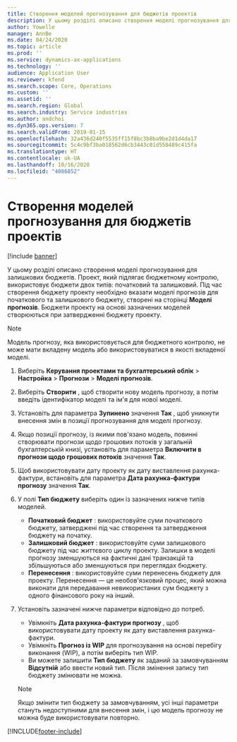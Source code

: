 ```yaml
---
title: Створення моделей прогнозування для бюджетів проектів
description: У цьому розділі описано створення моделі прогнозування для залишкових бюджетів.
author: Yowelle
manager: AnnBe
ms.date: 04/24/2020
ms.topic: article
ms.prod: ''
ms.service: dynamics-ax-applications
ms.technology: ''
audience: Application User
ms.reviewer: kfend
ms.search.scope: Core, Operations
ms.custom: ''
ms.assetid: ''
ms.search.region: Global
ms.search.industry: Service industries
ms.author: andchoi
ms.dyn365.ops.version: 7
ms.search.validFrom: 2019-01-15
ms.openlocfilehash: 32a436d240f5535ff15f8bc3b8ba9be2d1d4da17
ms.sourcegitcommit: 5c4c9bf3ba018562d6cb3443c01d550489c415fa
ms.translationtype: HT
ms.contentlocale: uk-UA
ms.lasthandoff: 10/16/2020
ms.locfileid: "4086852"
---
```

# <a name="create-forecast-models-for-project-budgets"></a>Створення моделей прогнозування для бюджетів проектів 

[!include [banner](../includes/banner.md)]

У цьому розділі описано створення моделі прогнозування для залишкових бюджетів. Проект, який підлягає бюджетному контролю, використовує бюджети двох типів: початковий та залишковий. Під час створення бюджету проекту необхідно вказати моделі прогнозів для початкового та залишкового бюджету, створені на сторінці **Моделі прогнозів**. Бюджети проекту на основі зазначених моделей створюються при затвердженні бюджету проекту.

> [!NOTE]
> Модель прогнозу, яка використовується для бюджетного контролю, не може мати вкладену модель або використовуватися в якості вкладеної моделі.

1. Виберіть **Керування проектами та бухгалтерський облік** > **Настройка** > **Прогнози**  > **Моделі прогнозів**.
2. Виберіть **Створити** , щоб створити нову модель прогнозу, а потім введіть ідентифікатор моделі та ім'я для нової моделі. 
3. Установіть для параметра **Зупинено** значення **Так** , щоб уникнути внесення змін в позиції прогнозування для моделі прогнозу. 
4. Якщо позиції прогнозу, із якими пов'язано модель, повинні створювати прогнози щодо грошових потоків у загальній бухгалтерській книзі, установіть для параметра **Включити в прогнози щодо грошових потоків** значення **Так**. 
5. Щоб використовувати дату проекту як дату виставлення рахунка-фактури, встановіть для параметра **Дата рахунка-фактури прогнозу** значення **Так**. 
6. У полі **Тип бюджету** виберіть один із зазначених нижче типів моделей.

   - **Початковий бюджет** : використовуйте суми початкового бюджету, затверджені під час створення та затвердження бюджету на початку.
   - **Залишковий бюджет** : використовуйте суми залишкового бюджету під час життєвого циклу проекту. Залишки в моделі прогнозу зменшуються на фактичні дані транзакцій та збільшуються або зменшуються при переглядах бюджету.
   - **Перенесення** : використовуйте суми перенесень бюджету для проекту. Перенесення — це необов'язковий процес, який можна виконати для передавання невикористаних сум бюджету з одного фінансового року на інший.

7. Установіть зазначені нижче параметри відповідно до потреб.

   - Увімкніть **Дата рахунка-фактури прогнозу** , щоб використовувати дату проекту як дату виставлення рахунка-фактури.
   - Увімкніть **Прогноз із WIP** для прогнозування на основі перебігу виконання (WIP), а потім виберіть тип WIP. 
   - Ви можете залишити **Тип бюджету** як заданий за замовчуванням **Відсутній** або ввести новий тип. Після змінення запису тип бюджету змінювати не можна.     
    > [!NOTE]
    > Якщо змінити тип бюджету за замовчуванням, усі інші параметри стануть недоступними для внесення змін, і цю модель прогнозу не можна буде використовувати повторно. 
   


 



[!INCLUDE[footer-include](../includes/footer-banner.md)]